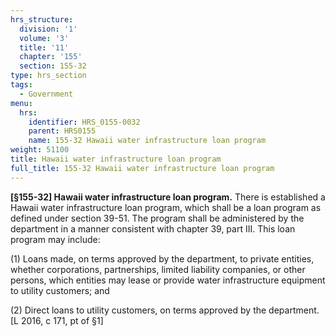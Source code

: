 ```yaml
---
hrs_structure:
  division: '1'
  volume: '3'
  title: '11'
  chapter: '155'
  section: 155-32
type: hrs_section
tags:
  - Government
menu:
  hrs:
    identifier: HRS_0155-0032
    parent: HRS0155
    name: 155-32 Hawaii water infrastructure loan program
weight: 51100
title: Hawaii water infrastructure loan program
full_title: 155-32 Hawaii water infrastructure loan program
---
```

<a></a>**[§155-32] Hawaii water infrastructure loan program.** There is established a Hawaii water infrastructure loan program, which shall be a loan program as defined under section 39-51\. The program shall be administered by the department in a manner consistent with chapter 39, part III. This loan program may include:

(1) Loans made, on terms approved by the department, to private entities, whether corporations, partnerships, limited liability companies, or other persons, which entities may lease or provide water infrastructure equipment to utility customers; and

(2) Direct loans to utility customers, on terms approved by the department. [L 2016, c 171, pt of §1]